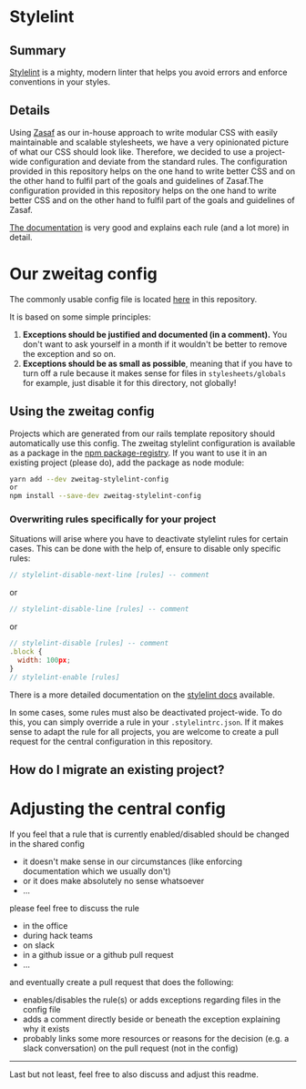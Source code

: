 # Stylelint
## Summary

[Stylelint](https://stylelint.io/) is a mighty, modern linter that helps you avoid errors and enforce conventions in your styles.
## Details
Using [Zasaf](https://github.com/zweitag/html-css-guidelines) as our in-house approach to write modular CSS with easily maintainable and scalable stylesheets, we have a very opinionated picture of what our CSS should look like. Therefore, we decided to use a project-wide configuration and deviate from the standard rules. The configuration provided in this repository helps on the one hand to write better CSS and on the other hand to fulfil part of the goals and guidelines of Zasaf.The configuration provided in this repository helps on the one hand to write better CSS and on the other hand to fulfil part of the goals and guidelines of Zasaf.

[The documentation](https://stylelint.io/user-guide/configure) is very good and explains each rule (and a lot more) in detail.

# Our zweitag config

The commonly usable config file is located [here](/stylelint/index.js) in this repository.

It is based on some simple principles:
1. **Exceptions should be justified and documented (in a comment).** You don't want to ask yourself in a month if it wouldn't be better to remove the exception and so on.
1. **Exceptions should be as small as possible**, meaning that if you have to turn off a rule because it makes sense for files in `stylesheets/globals` for example, just disable it for this directory, not globally!

## Using the zweitag config

Projects which are generated from our rails template repository should automatically use this config. The zweitag stylelint configuration is available as a package in the [npm package-registry](tbd). If you want to use it in an existing project (please do), add the package as node module:

```sh
yarn add --dev zweitag-stylelint-config
or
npm install --save-dev zweitag-stylelint-config
```

### Overwriting rules specifically for your project
Situations will arise where you have to deactivate stylelint rules for certain cases. This can be done with the help of, ensure to disable only specific rules:
```js
// stylelint-disable-next-line [rules] -- comment
```
or
```js
// stylelint-disable-line [rules] -- comment
```
or
```js
// stylelint-disable [rules] -- comment
.block {
  width: 100px;
}
// stylelint-enable [rules]
```
There is a more detailed documentation on the [stylelint docs](https://stylelint.io/user-guide/ignore-code) available.

In some cases, some rules must also be deactivated project-wide. To do this, you can simply override a rule in your `.stylelintrc.json`. If it makes sense to adapt the rule for all projects, you are welcome to create a pull request for the central configuration in this repository.

## How do I migrate an existing project?



# Adjusting the central config

If you feel that a rule that is currently enabled/disabled should be changed in the shared config
* it doesn't make sense in our circumstances (like enforcing documentation which we usually don't)
* or it does make absolutely no sense whatsoever
* ...

please feel free to discuss the rule
* in the office
* during hack teams
* on slack
* in a github issue or a github pull request
* ...

and eventually create a pull request that does the following:
* enables/disables the rule(s) or adds exceptions regarding files in the config file
* adds a comment directly beside or beneath the exception explaining why it exists
* probably links some more resources or reasons for the decision (e.g. a slack conversation) on the pull request (not in the config)

---

Last but not least, feel free to also discuss and adjust this readme.
